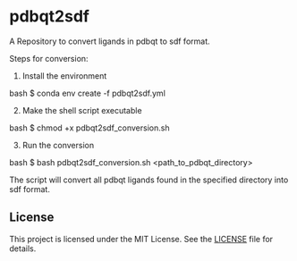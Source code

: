 # pdbqt2sdf  

A Repository to convert ligands in pdbqt to sdf format.

Steps for conversion:

1. Install the environment

bash
$ conda env create -f pdbqt2sdf.yml

2. Make the shell script executable

bash
$ chmod +x pdbqt2sdf_conversion.sh


3. Run the conversion

bash
$ bash pdbqt2sdf_conversion.sh <path_to_pdbqt_directory>

The script will convert all pdbqt ligands found in the specified directory into sdf format.

## License

This project is licensed under the MIT License. See the [LICENSE](LICENSE) file for details.
